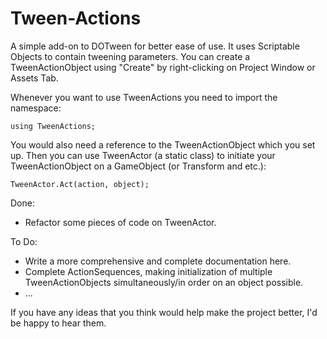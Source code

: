 # Tween-Actions
 A simple add-on to DOTween for better ease of use. It uses Scriptable Objects to contain tweening parameters.
You can create a TweenActionObject using "Create" by right-clicking on Project Window or Assets Tab.

Whenever you want to use TweenActions you need to import the namespace:
```
using TweenActions;
```
You would also need a reference to the TweenActionObject which you set up.
Then you can use TweenActor (a static class) to initiate your TweenActionObject on a GameObject (or Transform and etc.):
```
TweenActor.Act(action, object);
```
Done:
- Refactor some pieces of code on TweenActor.

To Do:
- Write a more comprehensive and complete documentation here.
- Complete ActionSequences, making initialization of multiple TweenActionObjects simultaneously/in order on an object possible.
- ...

If you have any ideas that you think would help make the project better, I'd be happy to hear them.
